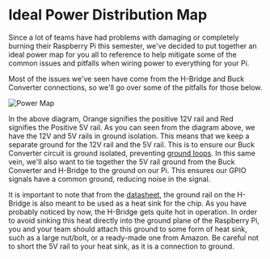 # Ideal Power Distribution Map

Since a lot of teams have had problems with damaging or completely burning their Raspberry Pi this semester, we've decided to put together an ideal power map for you all to reference to help mitigate some of the common issues and pitfalls when wiring power to everything for your Pi.

Most of the issues we've seen have come from the H-Bridge and Buck Converter connections, so we'll go over some of the pitfalls for those below.

![Power Map](resources/circuit.png)

In the above diagram, Orange signifies the positive 12V rail and Red signifies the Positive 5V rail. As you can seen from the diagram above, we have the 12V and 5V rails in ground isolation. This means that we keep a separate ground for the 12V rail and the 5V rail. This is to ensure our Buck Converter circuit is ground isolated, preventing [ground loops](https://en.wikipedia.org/wiki/Ground_loop_(electricity)). In this same vein, we'll also want to tie together the 5V rail ground from the Buck Converter and H-Bridge to the ground on our Pi. This ensures our GPIO signals have a common ground, reducing noise in the signal.

It is important to note that from the [datasheet](https://www.ti.com/lit/ds/symlink/sn754410.pdf), the ground rail on the H-Bridge is also meant to be used as a heat sink for the chip. As you have probably noticed by now, the H-Bridge gets quite hot in operation. In order to avoid sinking this heat directly into the ground plane of the Raspberry Pi, you and your team should attach this ground to some form of heat sink, such as a large nut/bolt, or a ready-made one from Amazon. Be careful not to short the 5V rail to your heat sink, as it is a connection to ground.
